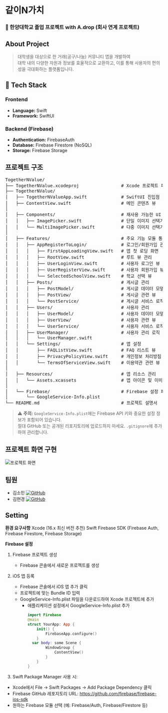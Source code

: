 # 같이N가치
### 🏫 한양대학교 졸업 프로젝트 with A.drop (회사 연계 프로젝트)
## About Project
> 대학생을 대상으로 한 거래(공구/나눔) 커뮤니티 앱을 개발하여 <br>
> 대학 내의 다양한 자원과 정보를 효율적으로 교환하고, 이를 통해 사용자의 편의성을 극대화하는 플랫폼입니다.
## 🚀 Tech Stack
### Frontend
- **Language:** Swift
- **Framework:** SwiftUI
  
### Backend (Firebase)
- **Authentication:** FirebaseAuth
- **Database:** Firebase Firestore (NoSQL)
- **Storage:** Firebase Storage

## 프로젝트 구조
<pre>
TogetherNValue/
├── TogetherNValue.xcodeproj                # Xcode 프로젝트 파일
├── TogetherNValue/
│   ├── TogetherNValueApp.swift             # SwiftUI 진입점
│   ├── ContentView.swift                   # 메인 콘텐츠 뷰
│
│   ├── Components/                         # 재사용 가능한 UI 컴포넌트
│   │   ├── ImagePicker.swift               # 단일 이미지 선택기
│   │   └── MultiImagePicker.swift          # 다중 이미지 선택기
│
│   ├── Features/                           # 주요 기능 모듈 통합
│   │   ├── AppRegisterToLogin/             # 로그인/회원가입 관련 뷰
│   │   │   ├── FirstAppLoadingView.swift   # 앱 첫 로딩 화면
│   │   │   ├── RootView.swift              # 루트 뷰 관리
│   │   │   ├── UserLoginView.swift         # 사용자 로그인 뷰
│   │   │   ├── UserRegisterView.swift      # 사용자 회원가입 뷰
│   │   │   └── SelectedSchoolView.swift    # 학교 선택 뷰
│   │   ├── Posts/                          # 게시글 관리
│   │   │   ├── PostModel/                  # 게시글 데이터 모델
│   │   │   ├── PostView/                   # 게시글 관련 뷰
│   │   │   └── PostService/                # 게시글 서비스 로직
│   │   ├── Users/                          # 사용자 관리
│   │   │   ├── UserModel/                  # 사용자 데이터 모델
│   │   │   ├── UserView/                   # 사용자 관련 뷰
│   │   │   └── UserService/                # 사용자 서비스 로직
│   │   ├── UserManager/                    # 사용자 관리 로직
│   │   │   └── UserManager.swift
│   │   └── Settings/                       # 앱 설정
│   │       ├── FAQListView.swift           # FAQ 리스트 뷰
│   │       ├── PrivacyPolicyView.swift     # 개인정보 처리방침 관련 뷰
│   │       └── TermsOfServiceView.swift    # 이용약관 관련 뷰
│   
│   ├── Resources/                          # 앱 리소스 관리
│   │   └── Assets.xcassets                 # 앱 아이콘 및 이미지 에셋
│   
│   └── Firebase/                           # Firebase 설정 파일
│       └── GoogleService-Info.plist
└── README.md                               # 프로젝트 설명서
</pre>

> ⚠️ **주의:** `GoogleService-Info.plist`에는 Firebase API 키와 중요한 설정 정보가 포함되어 있습니다.  
> 절대 GitHub 또는 공개된 리포지토리에 업로드하지 마세요. `.gitignore`에 추가하여 관리합니다.

## 프로젝트 화면 구현
![프로젝트 화면](https://github.com/user-attachments/assets/9866eef3-7c12-4ee5-adf0-0917c60114a4)


## 팀원

- 김소민 [![GitHub](https://img.shields.io/badge/GitHub-black?style=flat-square&logo=github)](https://github.com/thals304)
- 김현경 [![GitHub](https://img.shields.io/badge/GitHub-black?style=flat-square&logo=github)](https://github.com/hkkim2021)

## Setting
**환경 요구사항**
Xcode (16.x 최신 버전 추천)
Swift
Firebase SDK (Firebase Auth, Firebase Firestore, Firebase Storage)

**Firebase 설정**
1. Firebase 프로젝트 생성
   - Firebase 콘솔에서 새로운 프로젝트를 생성
     
2. iOS 앱 등록
   - Firebase 콘솔에서 iOS 앱 추가 클릭
   - 프로젝트에 맞는 Bundle ID 입력
   - GoogleService-Info.plist 파일을 다운로드하여 Xcode 프로젝트에 추가
     - 애플리케이션 설정에서 GoogleService-Info.plist 추가
        ```swift
        import Firebase
        @main
        struct YourApp: App {
            init() {
                FirebaseApp.configure()
            }
          var body: some Scene {
                WindowGroup {
                    ContentView()
                }
            }
        }


3. Swift Package Manager 사용 시:
  - Xcode에서 File → Swift Packages → Add Package Dependency 클릭
  - Firebase GitHub 레포지토리 URL: https://github.com/firebase/firebase-ios-sdk
  - 원하는 Firebase 모듈 선택 (예: Firebase/Auth, Firebase/Firestore 등)
